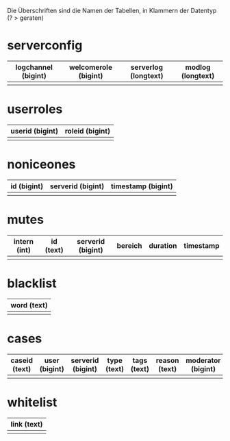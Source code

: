 Die Überschriften sind die Namen der Tabellen, in Klammern der Datentyp (? > geraten)

# serverconfig
| logchannel (bigint)   |  welcomerole (bigint)  | serverlog (longtext) | modlog (longtext)  |
|-----------------------|------------------------|----------------------|--------------------|
|                       |                        |                      |                    |

# userroles
| userid (bigint)   | roleid (bigint)   |
|-------------------|-------------------|
|                   |                   |

# noniceones

| id (bigint)   | serverid (bigint)   | timestamp (bigint)   |
|---------------|---------------------|----------------------|
|               |                     |                      |

# mutes

| intern (int)    | id (text)     | serverid (bigint)   | bereich | duration | timestamp |
|-----------------|---------------|---------------------|---------|----------|-----------|
|                 |               |                     |         |          |           |

# blacklist
| word (text)   |
|---------------|
|               |

# cases
| caseid (text) | user (bigint)   | serverid (bigint)   | type (text) | tags (text) | reason (text) | moderator (bigint)   | channel (text) | timestamp (date) | endTimestamp (bigint) |
|----------------|-----------------|---------------------|-------------|-------------|---------------|----------------------|----------------|-------------------------|---------------------|
|                |                 |                     |             |             |               |                      |                |                         |                     |

# whitelist

| link (text)   |
|---------------|
|               |

